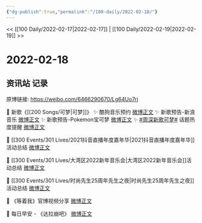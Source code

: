 ```yaml
---
{"dg-publish":true,"permalink":"/100-daily/2022-02-18/"}
---
```



<< [[100 Daily/2022-02-17\|2022-02-17]] | [[100 Daily/2022-02-19\|2022-02-19]] >>

# 2022-02-18

## 资讯站 记录

原博链接: https://weibo.com/6466290670/Lg64Uo7rj

💫 新歌《[[200 Songs/可梦\|可梦]]》
✨ 酷狗音乐预约 [微博正文](https://m.weibo.cn/6466290670/4738208409848597)
✨ 新歌预告-新浪音乐 [微博正文](https://m.weibo.cn/6466290670/4738165643936514)
✨ 新歌预告-Pokemon宝可梦 [微博正文](https://m.weibo.cn/6466290670/4738165258584545)
✨ [#周深新歌可梦#](https://s.weibo.com/weibo?q=%23%E5%91%A8%E6%B7%B1%E6%96%B0%E6%AD%8C%E5%8F%AF%E6%A2%A6%23) 话题热度提醒 [微博正文](https://m.weibo.cn/6466290670/4738203582732470)

💫 [[300 Events/301 Lives/2021抖音直播年度嘉年华\|2021抖音直播年度嘉年华]]活动总结 [微博正文](https://m.weibo.cn/6466290670/4738347907942434)

💫 [[300 Events/301 Lives/大湾区2022新年音乐会\|大湾区2022新年音乐会]]活动总结 [微博正文](https://m.weibo.cn/6466290670/4738347894836618)

💫 [[300 Events/301 Lives/时尚先生25周年先生之夜\|时尚先生25周年先生之夜]]活动总结 [微博正文](https://m.weibo.cn/6466290670/4738347882256147)

💫 《等着我》官博视频分享 [微博正文](https://m.weibo.cn/6466290670/4738206823615695)

💫 每日早安 - 《达拉崩吧》 [微博正文](https://m.weibo.cn/6466290670/4738141925409726)
